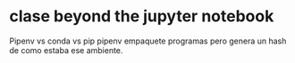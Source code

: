 # clase beyond the jupyter notebook

Pipenv vs conda vs pip
pipenv empaquete programas pero genera un hash de como estaba ese ambiente. 



